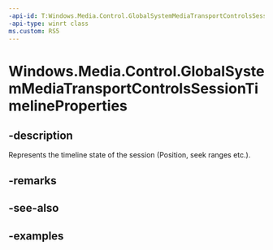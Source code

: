 ```yaml
---
-api-id: T:Windows.Media.Control.GlobalSystemMediaTransportControlsSessionTimelineProperties
-api-type: winrt class
ms.custom: RS5
---
```


<!-- Class syntax.
public class GlobalSystemMediaTransportControlsSessionTimelineProperties 
-->

# Windows.Media.Control.GlobalSystemMediaTransportControlsSessionTimelineProperties

## -description
Represents the timeline state of the session (Position, seek ranges etc.).

## -remarks

## -see-also

## -examples

